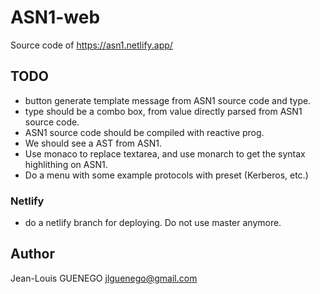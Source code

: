 # ASN1-web

Source code of https://asn1.netlify.app/

## TODO

- button generate template message from ASN1 source code and type.
- type should be a combo box, from value directly parsed from ASN1 source code.
- ASN1 source code should be compiled with reactive prog.
- We should see a AST from ASN1.
- Use monaco to replace textarea, and use monarch to get the syntax highlithing on ASN1.
- Do a menu with some example protocols with preset (Kerberos, etc.)

### Netlify

- do a netlify branch for deploying. Do not use master anymore.

## Author

Jean-Louis GUENEGO <jlguenego@gmail.com>
